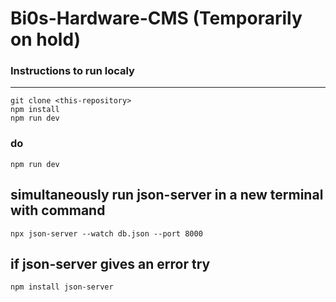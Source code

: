 # Bi0s-Hardware-CMS (Temporarily on hold)
### Instructions to run localy
***
```
git clone <this-repository>
npm install
npm run dev
```
### do 
```
npm run dev
```
## simultaneously run json-server in a new terminal with command
```
npx json-server --watch db.json --port 8000
```
## if json-server gives an error try
```
npm install json-server
```
